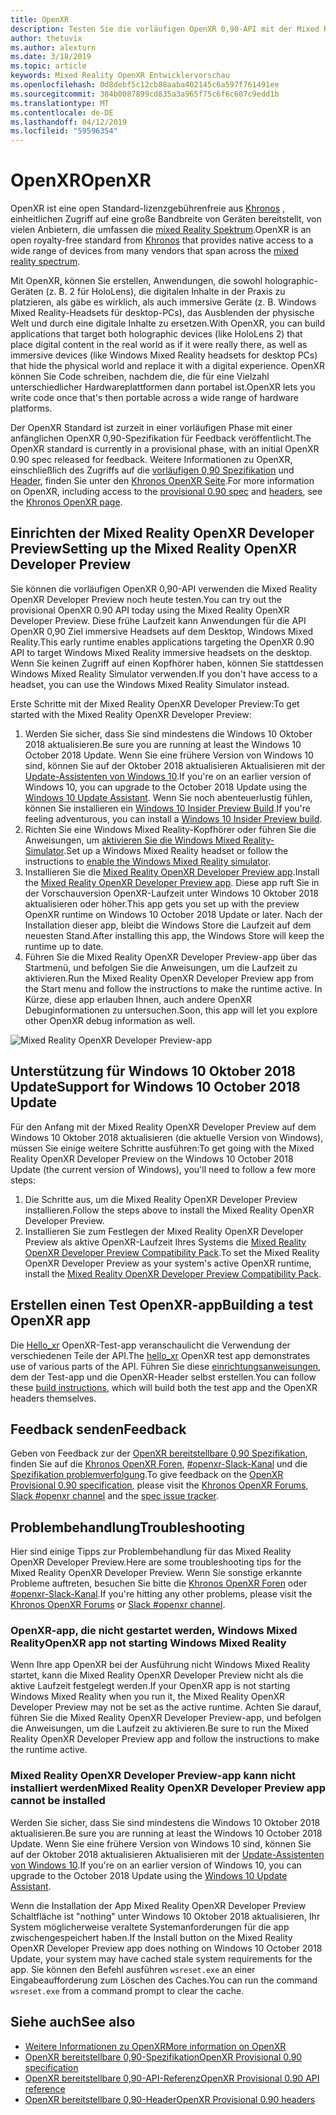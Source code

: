 ```yaml
---
title: OpenXR
description: Testen Sie die vorläufigen OpenXR 0,90-API mit der Mixed Reality OpenXR Developer Preview.
author: thetuvix
ms.author: alexturn
ms.date: 3/18/2019
ms.topic: article
keywords: Mixed Reality OpenXR Entwicklervorschau
ms.openlocfilehash: 0d8debf5c12cb88aaba402145c6a597f761491ee
ms.sourcegitcommit: 384b0087899cd835a3a965f75c6f6c607c9edd1b
ms.translationtype: MT
ms.contentlocale: de-DE
ms.lasthandoff: 04/12/2019
ms.locfileid: "59596354"
---
```

# <a name="openxr"></a><span data-ttu-id="9ad24-104">OpenXR</span><span class="sxs-lookup"><span data-stu-id="9ad24-104">OpenXR</span></span>

<span data-ttu-id="9ad24-105">OpenXR ist eine open Standard-lizenzgebührenfreie aus [Khronos](https://www.khronos.org/) , einheitlichen Zugriff auf eine große Bandbreite von Geräten bereitstellt, von vielen Anbietern, die umfassen die [mixed Reality Spektrum](mixed-reality.md).</span><span class="sxs-lookup"><span data-stu-id="9ad24-105">OpenXR is an open royalty-free standard from [Khronos](https://www.khronos.org/) that provides native access to a wide range of devices from many vendors that span across the [mixed reality spectrum](mixed-reality.md).</span></span>

<span data-ttu-id="9ad24-106">Mit OpenXR, können Sie erstellen, Anwendungen, die sowohl holographic-Geräten (z. B. 2 für HoloLens), die digitalen Inhalte in der Praxis zu platzieren, als gäbe es wirklich, als auch immersive Geräte (z. B. Windows Mixed Reality-Headsets für desktop-PCs), das Ausblenden der physische Welt und durch eine digitale Inhalte zu ersetzen.</span><span class="sxs-lookup"><span data-stu-id="9ad24-106">With OpenXR, you can build applications that target both holographic devices (like HoloLens 2) that place digital content in the real world as if it were really there, as well as immersive devices (like Windows Mixed Reality headsets for desktop PCs) that hide the physical world and replace it with a digital experience.</span></span>  <span data-ttu-id="9ad24-107">OpenXR können Sie Code schreiben, nachdem die, die für eine Vielzahl unterschiedlicher Hardwareplattformen dann portabel ist.</span><span class="sxs-lookup"><span data-stu-id="9ad24-107">OpenXR lets you write code once that's then portable across a wide range of hardware platforms.</span></span>

<span data-ttu-id="9ad24-108">Der OpenXR Standard ist zurzeit in einer vorläufigen Phase mit einer anfänglichen OpenXR 0,90-Spezifikation für Feedback veröffentlicht.</span><span class="sxs-lookup"><span data-stu-id="9ad24-108">The OpenXR standard is currently in a provisional phase, with an initial OpenXR 0.90 spec released for feedback.</span></span>  <span data-ttu-id="9ad24-109">Weitere Informationen zu OpenXR, einschließlich des Zugriffs auf die [vorläufigen 0,90 Spezifikation](https://www.khronos.org/registry/OpenXR/specs/0.90/html/xrspec.html) und [Header](https://github.com/KhronosGroup/OpenXR-Docs/tree/master/include/openxr), finden Sie unter den [Khronos OpenXR Seite](https://www.khronos.org/openxr/).</span><span class="sxs-lookup"><span data-stu-id="9ad24-109">For more information on OpenXR, including access to the [provisional 0.90 spec](https://www.khronos.org/registry/OpenXR/specs/0.90/html/xrspec.html) and [headers](https://github.com/KhronosGroup/OpenXR-Docs/tree/master/include/openxr), see the [Khronos OpenXR page](https://www.khronos.org/openxr/).</span></span>

## <a name="setting-up-the-mixed-reality-openxr-developer-preview"></a><span data-ttu-id="9ad24-110">Einrichten der Mixed Reality OpenXR Developer Preview</span><span class="sxs-lookup"><span data-stu-id="9ad24-110">Setting up the Mixed Reality OpenXR Developer Preview</span></span>

<span data-ttu-id="9ad24-111">Sie können die vorläufigen OpenXR 0,90-API verwenden die Mixed Reality OpenXR Developer Preview noch heute testen.</span><span class="sxs-lookup"><span data-stu-id="9ad24-111">You can try out the provisional OpenXR 0.90 API today using the Mixed Reality OpenXR Developer Preview.</span></span>  <span data-ttu-id="9ad24-112">Diese frühe Laufzeit kann Anwendungen für die API OpenXR 0,90 Ziel immersive Headsets auf dem Desktop, Windows Mixed Reality.</span><span class="sxs-lookup"><span data-stu-id="9ad24-112">This early runtime enables applications targeting the OpenXR 0.90 API to target Windows Mixed Reality immersive headsets on the desktop.</span></span>  <span data-ttu-id="9ad24-113">Wenn Sie keinen Zugriff auf einen Kopfhörer haben, können Sie stattdessen Windows Mixed Reality Simulator verwenden.</span><span class="sxs-lookup"><span data-stu-id="9ad24-113">If you don't have access to a headset, you can use the Windows Mixed Reality Simulator instead.</span></span>

<span data-ttu-id="9ad24-114">Erste Schritte mit der Mixed Reality OpenXR Developer Preview:</span><span class="sxs-lookup"><span data-stu-id="9ad24-114">To get started with the Mixed Reality OpenXR Developer Preview:</span></span>

1. <span data-ttu-id="9ad24-115">Werden Sie sicher, dass Sie sind mindestens die Windows 10 Oktober 2018 aktualisieren.</span><span class="sxs-lookup"><span data-stu-id="9ad24-115">Be sure you are running at least the Windows 10 October 2018 Update.</span></span>  <span data-ttu-id="9ad24-116">Wenn Sie eine frühere Version von Windows 10 sind, können Sie auf der Oktober 2018 aktualisieren Aktualisieren mit der [Update-Assistenten von Windows 10](https://www.microsoft.com/en-us/software-download/windows10).</span><span class="sxs-lookup"><span data-stu-id="9ad24-116">If you're on an earlier version of Windows 10, you can upgrade to the October 2018 Update using the [Windows 10 Update Assistant](https://www.microsoft.com/en-us/software-download/windows10).</span></span>  <span data-ttu-id="9ad24-117">Wenn Sie noch abenteuerlustig fühlen, können Sie installieren ein [Windows 10 Insider Preview Build](https://insider.windows.com).</span><span class="sxs-lookup"><span data-stu-id="9ad24-117">If you're feeling adventurous, you can install a [Windows 10 Insider Preview build](https://insider.windows.com).</span></span>
1. <span data-ttu-id="9ad24-118">Richten Sie eine Windows Mixed Reality-Kopfhörer oder führen Sie die Anweisungen, um [aktivieren Sie die Windows Mixed Reality-Simulator](using-the-windows-mixed-reality-simulator.md).</span><span class="sxs-lookup"><span data-stu-id="9ad24-118">Set up a Windows Mixed Reality headset or follow the instructions to [enable the Windows Mixed Reality simulator](using-the-windows-mixed-reality-simulator.md).</span></span>
1. <span data-ttu-id="9ad24-119">Installieren Sie die [Mixed Reality OpenXR Developer Preview app](https://www.microsoft.com/store/productId/9n5cvvl23qbt).</span><span class="sxs-lookup"><span data-stu-id="9ad24-119">Install the [Mixed Reality OpenXR Developer Preview app](https://www.microsoft.com/store/productId/9n5cvvl23qbt).</span></span>  <span data-ttu-id="9ad24-120">Diese app ruft Sie in der Vorschauversion OpenXR-Laufzeit unter Windows 10 Oktober 2018 aktualisieren oder höher.</span><span class="sxs-lookup"><span data-stu-id="9ad24-120">This app gets you set up with the preview OpenXR runtime on Windows 10 October 2018 Update or later.</span></span>  <span data-ttu-id="9ad24-121">Nach der Installation dieser app, bleibt die Windows Store die Laufzeit auf dem neuesten Stand.</span><span class="sxs-lookup"><span data-stu-id="9ad24-121">After installing this app, the Windows Store will keep the runtime up to date.</span></span>
1. <span data-ttu-id="9ad24-122">Führen Sie die Mixed Reality OpenXR Developer Preview-app über das Startmenü, und befolgen Sie die Anweisungen, um die Laufzeit zu aktivieren.</span><span class="sxs-lookup"><span data-stu-id="9ad24-122">Run the Mixed Reality OpenXR Developer Preview app from the Start menu and follow the instructions to make the runtime active.</span></span>  <span data-ttu-id="9ad24-123">In Kürze, diese app erlauben Ihnen, auch andere OpenXR Debuginformationen zu untersuchen.</span><span class="sxs-lookup"><span data-stu-id="9ad24-123">Soon, this app will let you explore other OpenXR debug information as well.</span></span>

![Mixed Reality OpenXR Developer Preview-app](images/mixed-reality-openxr-developer-preview.png)

## <a name="support-for-windows-10-october-2018-update"></a><span data-ttu-id="9ad24-125">Unterstützung für Windows 10 Oktober 2018 Update</span><span class="sxs-lookup"><span data-stu-id="9ad24-125">Support for Windows 10 October 2018 Update</span></span>

<span data-ttu-id="9ad24-126">Für den Anfang mit der Mixed Reality OpenXR Developer Preview auf dem Windows 10 Oktober 2018 aktualisieren (die aktuelle Version von Windows), müssen Sie einige weitere Schritte ausführen:</span><span class="sxs-lookup"><span data-stu-id="9ad24-126">To get going with the Mixed Reality OpenXR Developer Preview on the Windows 10 October 2018 Update (the current version of Windows), you'll need to follow a few more steps:</span></span>

1. <span data-ttu-id="9ad24-127">Die Schritte aus, um die Mixed Reality OpenXR Developer Preview installieren.</span><span class="sxs-lookup"><span data-stu-id="9ad24-127">Follow the steps above to install the Mixed Reality OpenXR Developer Preview.</span></span>
1. <span data-ttu-id="9ad24-128">Installieren Sie zum Festlegen der Mixed Reality OpenXR Developer Preview als aktive OpenXR-Laufzeit Ihres Systems die [Mixed Reality OpenXR Developer Preview Compatibility Pack](https://aka.ms/openxr-compat).</span><span class="sxs-lookup"><span data-stu-id="9ad24-128">To set the Mixed Reality OpenXR Developer Preview as your system's active OpenXR runtime, install the [Mixed Reality OpenXR Developer Preview Compatibility Pack](https://aka.ms/openxr-compat).</span></span>

## <a name="building-a-test-openxr-app"></a><span data-ttu-id="9ad24-129">Erstellen einen Test OpenXR-app</span><span class="sxs-lookup"><span data-stu-id="9ad24-129">Building a test OpenXR app</span></span>

<span data-ttu-id="9ad24-130">Die [Hello_xr](https://github.com/KhronosGroup/OpenXR-SDK/tree/master/src/tests/hello_xr) OpenXR-Test-app veranschaulicht die Verwendung der verschiedenen Teile der API.</span><span class="sxs-lookup"><span data-stu-id="9ad24-130">The [hello_xr](https://github.com/KhronosGroup/OpenXR-SDK/tree/master/src/tests/hello_xr) OpenXR test app demonstrates use of various parts of the API.</span></span>  <span data-ttu-id="9ad24-131">Führen Sie diese [einrichtungsanweisungen](https://github.com/KhronosGroup/OpenXR-SDK/blob/master/BUILDING.md), dem der Test-app und die OpenXR-Header selbst erstellen.</span><span class="sxs-lookup"><span data-stu-id="9ad24-131">You can follow these [build instructions](https://github.com/KhronosGroup/OpenXR-SDK/blob/master/BUILDING.md), which will build both the test app and the OpenXR headers themselves.</span></span>

## <a name="feedback"></a><span data-ttu-id="9ad24-132">Feedback senden</span><span class="sxs-lookup"><span data-stu-id="9ad24-132">Feedback</span></span>

<span data-ttu-id="9ad24-133">Geben von Feedback zur der [OpenXR bereitstellbare 0,90 Spezifikation](https://www.khronos.org/registry/OpenXR/specs/0.90/html/xrspec.html), finden Sie auf die [Khronos OpenXR Foren](https://community.khronos.org/c/openxr), [#openxr-Slack-Kanal](https://khr.io/slack) und die [Spezifikation problemverfolgung](https://github.com/KhronosGroup/OpenXR-Docs/issues).</span><span class="sxs-lookup"><span data-stu-id="9ad24-133">To give feedback on the [OpenXR Provisional 0.90 specification](https://www.khronos.org/registry/OpenXR/specs/0.90/html/xrspec.html), please visit the [Khronos OpenXR Forums](https://community.khronos.org/c/openxr), [Slack #openxr channel](https://khr.io/slack) and the [spec issue tracker](https://github.com/KhronosGroup/OpenXR-Docs/issues).</span></span>

## <a name="troubleshooting"></a><span data-ttu-id="9ad24-134">Problembehandlung</span><span class="sxs-lookup"><span data-stu-id="9ad24-134">Troubleshooting</span></span>

<span data-ttu-id="9ad24-135">Hier sind einige Tipps zur Problembehandlung für das Mixed Reality OpenXR Developer Preview.</span><span class="sxs-lookup"><span data-stu-id="9ad24-135">Here are some troubleshooting tips for the Mixed Reality OpenXR Developer Preview.</span></span>  <span data-ttu-id="9ad24-136">Wenn Sie sonstige erkannte Probleme auftreten, besuchen Sie bitte die [Khronos OpenXR Foren](https://community.khronos.org/c/openxr) oder [#openxr-Slack-Kanal](https://khr.io/slack).</span><span class="sxs-lookup"><span data-stu-id="9ad24-136">If you're hitting any other problems, please visit the [Khronos OpenXR Forums](https://community.khronos.org/c/openxr) or [Slack #openxr channel](https://khr.io/slack).</span></span>

### <a name="openxr-app-not-starting-windows-mixed-reality"></a><span data-ttu-id="9ad24-137">OpenXR-app, die nicht gestartet werden, Windows Mixed Reality</span><span class="sxs-lookup"><span data-stu-id="9ad24-137">OpenXR app not starting Windows Mixed Reality</span></span>

<span data-ttu-id="9ad24-138">Wenn Ihre app OpenXR bei der Ausführung nicht Windows Mixed Reality startet, kann die Mixed Reality OpenXR Developer Preview nicht als die aktive Laufzeit festgelegt werden.</span><span class="sxs-lookup"><span data-stu-id="9ad24-138">If your OpenXR app is not starting Windows Mixed Reality when you run it, the Mixed Reality OpenXR Developer Preview may not be set as the active runtime.</span></span>  <span data-ttu-id="9ad24-139">Achten Sie darauf, führen Sie die Mixed Reality OpenXR Developer Preview-app, und befolgen die Anweisungen, um die Laufzeit zu aktivieren.</span><span class="sxs-lookup"><span data-stu-id="9ad24-139">Be sure to run the Mixed Reality OpenXR Developer Preview app and follow the instructions to make the runtime active.</span></span>

### <a name="mixed-reality-openxr-developer-preview-app-cannot-be-installed"></a><span data-ttu-id="9ad24-140">Mixed Reality OpenXR Developer Preview-app kann nicht installiert werden</span><span class="sxs-lookup"><span data-stu-id="9ad24-140">Mixed Reality OpenXR Developer Preview app cannot be installed</span></span> 

<span data-ttu-id="9ad24-141">Werden Sie sicher, dass Sie sind mindestens die Windows 10 Oktober 2018 aktualisieren.</span><span class="sxs-lookup"><span data-stu-id="9ad24-141">Be sure you are running at least the Windows 10 October 2018 Update.</span></span>  <span data-ttu-id="9ad24-142">Wenn Sie eine frühere Version von Windows 10 sind, können Sie auf der Oktober 2018 aktualisieren Aktualisieren mit der [Update-Assistenten von Windows 10](https://www.microsoft.com/en-us/software-download/windows10).</span><span class="sxs-lookup"><span data-stu-id="9ad24-142">If you're on an earlier version of Windows 10, you can upgrade to the October 2018 Update using the [Windows 10 Update Assistant](https://www.microsoft.com/en-us/software-download/windows10).</span></span>

<span data-ttu-id="9ad24-143">Wenn die Installation der App Mixed Reality OpenXR Developer Preview Schaltfläche ist "nothing" unter Windows 10 Oktober 2018 aktualisieren, Ihr System möglicherweise veraltete Systemanforderungen für die app zwischengespeichert haben.</span><span class="sxs-lookup"><span data-stu-id="9ad24-143">If the Install button on the Mixed Reality OpenXR Developer Preview app does nothing on Windows 10 October 2018 Update, your system may have cached stale system requirements for the app.</span></span>  <span data-ttu-id="9ad24-144">Sie können den Befehl ausführen `wsreset.exe` an einer Eingabeaufforderung zum Löschen des Caches.</span><span class="sxs-lookup"><span data-stu-id="9ad24-144">You can run the command `wsreset.exe` from a command prompt to clear the cache.</span></span>

## <a name="see-also"></a><span data-ttu-id="9ad24-145">Siehe auch</span><span class="sxs-lookup"><span data-stu-id="9ad24-145">See also</span></span>

* [<span data-ttu-id="9ad24-146">Weitere Informationen zu OpenXR</span><span class="sxs-lookup"><span data-stu-id="9ad24-146">More information on OpenXR</span></span>](https://www.khronos.org/openxr/)
* [<span data-ttu-id="9ad24-147">OpenXR bereitstellbare 0,90-Spezifikation</span><span class="sxs-lookup"><span data-stu-id="9ad24-147">OpenXR Provisional 0.90 specification</span></span>](https://www.khronos.org/registry/OpenXR/specs/0.90/html/xrspec.html)
* [<span data-ttu-id="9ad24-148">OpenXR bereitstellbare 0,90-API-Referenz</span><span class="sxs-lookup"><span data-stu-id="9ad24-148">OpenXR Provisional 0.90 API reference</span></span>](https://www.khronos.org/registry/OpenXR/specs/0.90/man/html/)
* [<span data-ttu-id="9ad24-149">OpenXR bereitstellbare 0,90-Header</span><span class="sxs-lookup"><span data-stu-id="9ad24-149">OpenXR Provisional 0.90 headers</span></span>](https://github.com/KhronosGroup/OpenXR-Docs/tree/master/include/openxr)
